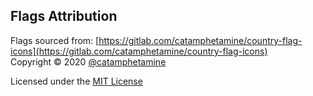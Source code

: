 ## Flags Attribution

Flags sourced from: [https://gitlab.com/catamphetamine/country-flag-icons](https://gitlab.com/catamphetamine/country-flag-icons)  
Copyright © 2020 [@catamphetamine](mailto:purecatamphetamine@gmail.com)

Licensed under the [MIT License](https://opensource.org/licenses/MIT)
